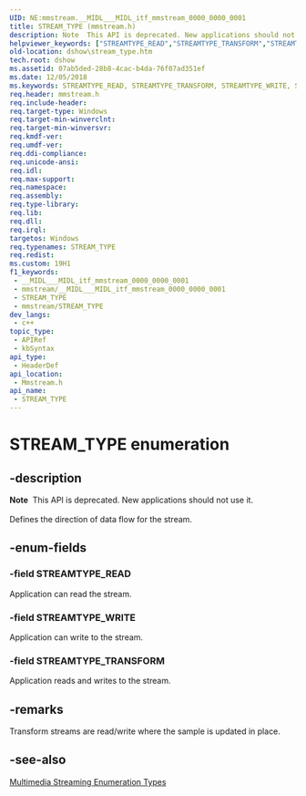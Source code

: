 ```yaml
---
UID: NE:mmstream.__MIDL___MIDL_itf_mmstream_0000_0000_0001
title: STREAM_TYPE (mmstream.h)
description: Note  This API is deprecated. New applications should not use it. Defines the direction of data flow for the stream.
helpviewer_keywords: ["STREAMTYPE_READ","STREAMTYPE_TRANSFORM","STREAMTYPE_WRITE","STREAM_TYPE","STREAM_TYPE enumeration [DirectShow]","dshow.stream_type","mmstream/STREAMTYPE_READ","mmstream/STREAMTYPE_TRANSFORM","mmstream/STREAMTYPE_WRITE","mmstream/STREAM_TYPE"]
old-location: dshow\stream_type.htm
tech.root: dshow
ms.assetid: 07ab5ded-28b8-4cac-b4da-76f07ad351ef
ms.date: 12/05/2018
ms.keywords: STREAMTYPE_READ, STREAMTYPE_TRANSFORM, STREAMTYPE_WRITE, STREAM_TYPE, STREAM_TYPE enumeration [DirectShow], dshow.stream_type, mmstream/STREAMTYPE_READ, mmstream/STREAMTYPE_TRANSFORM, mmstream/STREAMTYPE_WRITE, mmstream/STREAM_TYPE
req.header: mmstream.h
req.include-header: 
req.target-type: Windows
req.target-min-winverclnt: 
req.target-min-winversvr: 
req.kmdf-ver: 
req.umdf-ver: 
req.ddi-compliance: 
req.unicode-ansi: 
req.idl: 
req.max-support: 
req.namespace: 
req.assembly: 
req.type-library: 
req.lib: 
req.dll: 
req.irql: 
targetos: Windows
req.typenames: STREAM_TYPE
req.redist: 
ms.custom: 19H1
f1_keywords:
 - __MIDL___MIDL_itf_mmstream_0000_0000_0001
 - mmstream/__MIDL___MIDL_itf_mmstream_0000_0000_0001
 - STREAM_TYPE
 - mmstream/STREAM_TYPE
dev_langs:
 - c++
topic_type:
 - APIRef
 - kbSyntax
api_type:
 - HeaderDef
api_location:
 - Mmstream.h
api_name:
 - STREAM_TYPE
---
```


# STREAM_TYPE enumeration


## -description

<div class="alert"><b>Note</b>  This API is deprecated. New applications should not use it.</div>
<div> </div>
Defines the direction of data flow for the stream.

## -enum-fields

### -field STREAMTYPE_READ

Application can read the stream.

### -field STREAMTYPE_WRITE

Application can write to the stream.

### -field STREAMTYPE_TRANSFORM

Application reads and writes to the stream.

## -remarks

Transform streams are read/write where the sample is updated in place.

## -see-also

<a href="/windows/desktop/DirectShow/multimedia-streaming-types">Multimedia Streaming Enumeration Types</a>